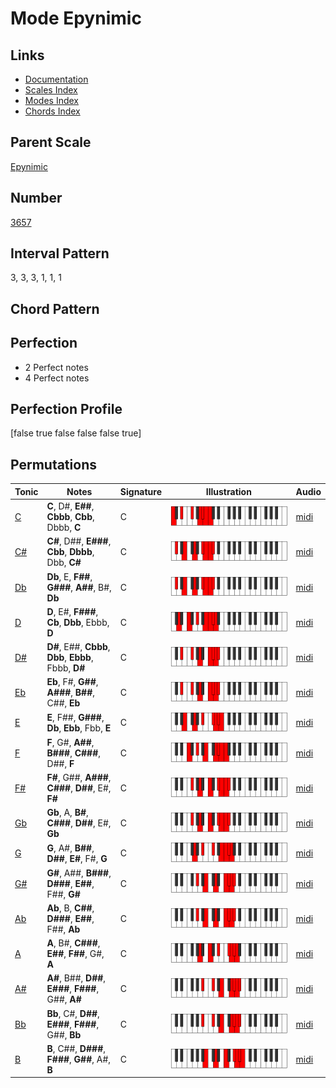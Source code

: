 # Mode Epynimic

## Links

- [Documentation](index.md)
- [Scales Index](Scales.md)
- [Modes Index](Modes.md)
- [Chords Index](Chords.md)

## Parent Scale

[Epynimic](ScaleEpynimic.md)

## Number

[3657](https://ianring.com/musictheory/scales/3657)

## Interval Pattern

3, 3, 3, 1, 1, 1

## Chord Pattern



## Perfection

- 2 Perfect notes
- 4 Perfect notes

## Perfection Profile

[false true false false false true]

## Permutations

| Tonic | Notes | Signature | Illustration | Audio |
|-------|-------|-----------|--------------|-------|
| [C](ModeCNaturalEpynimic.md) | **C**, D#, **E##**, **Cbbb**, **Cbb**, Dbbb, **C** | C | ![CNaturalEpynimic](ModeCNaturalEpynimic.png) | [midi](https://github.com/edipermadi/music/blob/main/docs/ModeCNaturalEpynimic.mid?raw=true) |
| [C#](ModeCSharpEpynimic.md) | **C#**, D##, **E###**, **Cbb**, **Dbbb**, Dbb, **C#** | C | ![CSharpEpynimic](ModeCSharpEpynimic.png) | [midi](https://github.com/edipermadi/music/blob/main/docs/ModeCSharpEpynimic.mid?raw=true) |
| [Db](ModeDFlatEpynimic.md) | **Db**, E, **F##**, **G###**, **A##**, B#, **Db** | C | ![DFlatEpynimic](ModeDFlatEpynimic.png) | [midi](https://github.com/edipermadi/music/blob/main/docs/ModeDFlatEpynimic.mid?raw=true) |
| [D](ModeDNaturalEpynimic.md) | **D**, E#, **F###**, **Cb**, **Dbb**, Ebbb, **D** | C | ![DNaturalEpynimic](ModeDNaturalEpynimic.png) | [midi](https://github.com/edipermadi/music/blob/main/docs/ModeDNaturalEpynimic.mid?raw=true) |
| [D#](ModeDSharpEpynimic.md) | **D#**, E##, **Cbbb**, **Dbb**, **Ebbb**, Fbbb, **D#** | C | ![DSharpEpynimic](ModeDSharpEpynimic.png) | [midi](https://github.com/edipermadi/music/blob/main/docs/ModeDSharpEpynimic.mid?raw=true) |
| [Eb](ModeEFlatEpynimic.md) | **Eb**, F#, **G##**, **A###**, **B##**, C##, **Eb** | C | ![EFlatEpynimic](ModeEFlatEpynimic.png) | [midi](https://github.com/edipermadi/music/blob/main/docs/ModeEFlatEpynimic.mid?raw=true) |
| [E](ModeENaturalEpynimic.md) | **E**, F##, **G###**, **Db**, **Ebb**, Fbb, **E** | C | ![ENaturalEpynimic](ModeENaturalEpynimic.png) | [midi](https://github.com/edipermadi/music/blob/main/docs/ModeENaturalEpynimic.mid?raw=true) |
| [F](ModeFNaturalEpynimic.md) | **F**, G#, **A##**, **B###**, **C###**, D##, **F** | C | ![FNaturalEpynimic](ModeFNaturalEpynimic.png) | [midi](https://github.com/edipermadi/music/blob/main/docs/ModeFNaturalEpynimic.mid?raw=true) |
| [F#](ModeFSharpEpynimic.md) | **F#**, G##, **A###**, **C###**, **D##**, E#, **F#** | C | ![FSharpEpynimic](ModeFSharpEpynimic.png) | [midi](https://github.com/edipermadi/music/blob/main/docs/ModeFSharpEpynimic.mid?raw=true) |
| [Gb](ModeGFlatEpynimic.md) | **Gb**, A, **B#**, **C###**, **D##**, E#, **Gb** | C | ![GFlatEpynimic](ModeGFlatEpynimic.png) | [midi](https://github.com/edipermadi/music/blob/main/docs/ModeGFlatEpynimic.mid?raw=true) |
| [G](ModeGNaturalEpynimic.md) | **G**, A#, **B##**, **D##**, **E#**, F#, **G** | C | ![GNaturalEpynimic](ModeGNaturalEpynimic.png) | [midi](https://github.com/edipermadi/music/blob/main/docs/ModeGNaturalEpynimic.mid?raw=true) |
| [G#](ModeGSharpEpynimic.md) | **G#**, A##, **B###**, **D###**, **E##**, F##, **G#** | C | ![GSharpEpynimic](ModeGSharpEpynimic.png) | [midi](https://github.com/edipermadi/music/blob/main/docs/ModeGSharpEpynimic.mid?raw=true) |
| [Ab](ModeAFlatEpynimic.md) | **Ab**, B, **C##**, **D###**, **E##**, F##, **Ab** | C | ![AFlatEpynimic](ModeAFlatEpynimic.png) | [midi](https://github.com/edipermadi/music/blob/main/docs/ModeAFlatEpynimic.mid?raw=true) |
| [A](ModeANaturalEpynimic.md) | **A**, B#, **C###**, **E##**, **F##**, G#, **A** | C | ![ANaturalEpynimic](ModeANaturalEpynimic.png) | [midi](https://github.com/edipermadi/music/blob/main/docs/ModeANaturalEpynimic.mid?raw=true) |
| [A#](ModeASharpEpynimic.md) | **A#**, B##, **D##**, **E###**, **F###**, G##, **A#** | C | ![ASharpEpynimic](ModeASharpEpynimic.png) | [midi](https://github.com/edipermadi/music/blob/main/docs/ModeASharpEpynimic.mid?raw=true) |
| [Bb](ModeBFlatEpynimic.md) | **Bb**, C#, **D##**, **E###**, **F###**, G##, **Bb** | C | ![BFlatEpynimic](ModeBFlatEpynimic.png) | [midi](https://github.com/edipermadi/music/blob/main/docs/ModeBFlatEpynimic.mid?raw=true) |
| [B](ModeBNaturalEpynimic.md) | **B**, C##, **D###**, **F###**, **G##**, A#, **B** | C | ![BNaturalEpynimic](ModeBNaturalEpynimic.png) | [midi](https://github.com/edipermadi/music/blob/main/docs/ModeBNaturalEpynimic.mid?raw=true) |
